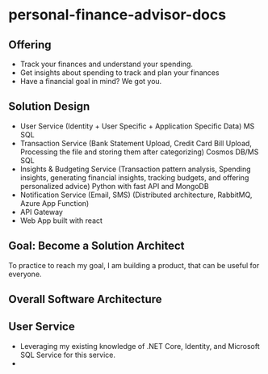 # personal-finance-advisor-docs

## Offering
- Track your finances and understand your spending.
- Get insights about spending to track and plan your finances
- Have a financial goal in mind? We got you.

## Solution Design
- User Service (Identity + User Specific + Application Specific Data) MS SQL
- Transaction Service (Bank Statement Upload, Credit Card Bill Upload, Processing the file and storing them after categorizing) Cosmos DB/MS SQL
- Insights & Budgeting Service (Transaction pattern analysis, Spending insights, generating financial insights, tracking budgets, and offering personalized advice) Python with fast API and MongoDB
- Notification Service (Email, SMS) (Distributed architecture, RabbitMQ, Azure App Function)
- API Gateway
- Web App built with react

## Goal: Become a Solution Architect
To practice to reach my goal, I am building a product, that can be useful for everyone.

## Overall Software Architecture


## User Service
- Leveraging my existing knowledge of .NET Core, Identity, and Microsoft SQL Service for this service.
- 

